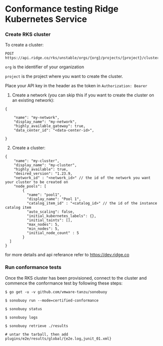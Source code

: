 # Conformance testing Ridge Kubernetes Service

### Create RKS cluster

To create a cluster:

```
POST https://api.ridge.co/rks/unstable/orgs/{org}/projects/{project}/clusters
```
`org` is the identifier of your organization

`project` is the project where you want to create the cluster.

Place your API key in the header as the token  in `Authorization: Bearer` <Token>


1. Create a network (you can skip this if you want to create the cluster on an existing network):
```
{

    "name": "my-network",
    "display_name": "my-network",
    "highly_available_gateway": true,
    "data_center_id": "<data-center-id>",

}
```

2. Create a cluster:
```
{
    "name": "my-cluster",
    "display_name": "my-cluster",
    "highly_available": true,
    "desired_version": "1.23.9,
    "network_id" : "<network_id>" // the id of the network you want your cluster to be created on
    "node_pools": [
	    {
	      "name": "pool1",
	      "display_name": "Pool 1",
	      "catalog_item_id" : "<catalog_id>" // the id of the instance catalog item
	      "auto_scaling": false,
	      "initial_kubernetes_labels": {},
	      "initial_taints": [],
	      "max_nodes": 5,
	      "min_nodes": 5,
	      "initial_node_count" : 5
	    }
  ]
}
```

for more details and api referance refer to https://dev.ridge.co

### Run conformance tests

Once the RKS cluster has been provisioned, connect to the cluster and commence the conformance test by following these steps:

```
$ go get -u -v github.com/vmware-tanzu/sonobuoy

$ sonobuoy run --mode=certified-conformance

$ sonobuoy status

$ sonobuoy logs

$ sonobuoy retrieve ./results

# untar the tarball, then add plugins/e2e/results/global/{e2e.log,junit_01.xml}
```

